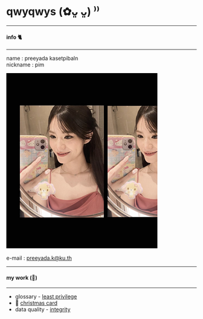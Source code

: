 # qwyqwys (✿ᴗ͈ ᴗ͈) ⁾⁾
---
#### info 🐈 
---

name : preeyada kasetpibaln \
nickname : pim
  
![Profile](pic/profile_icon.png)

e-mail : preeyada.k@ku.th

---
#### my work (🥞) 
---

* glossary - [least privilege](leastprivilege.md)
* 🎄 [christmas card](xmascard.md)
* data quality - [integrity](integrity.md)

